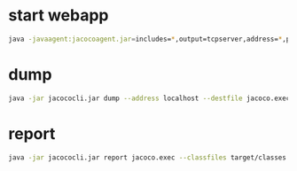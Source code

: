 # start webapp
```bash
java -javaagent:jacocoagent.jar=includes=*,output=tcpserver,address=*,port=6300,append=true -jar target/springdemo-0.0.1-SNAPSHOT.jar

```

# dump
```bash
java -jar jacococli.jar dump --address localhost --destfile jacoco.exec  --port 6300
```

# report
```bash
java -jar jacococli.jar report jacoco.exec --classfiles target/classes --csv jacoco.csv --html jacoco-html-report --name quintos --sourcefiles src/ --xml jacoco.xml
```